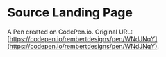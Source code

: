 # Source Landing Page

A Pen created on CodePen.io. Original URL: [https://codepen.io/rembertdesigns/pen/WNdJNqY](https://codepen.io/rembertdesigns/pen/WNdJNqY).


